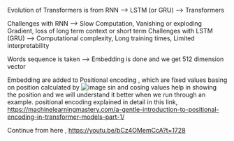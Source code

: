 Evolution of Transformers is from 
RNN --> LSTM (or GRU) --> Transformers 

Challenges with RNN --> Slow Computation, Vanishing or exploding Gradient, loss of long term context or short term 
Challenges with LSTM (GRU) --> Computational complexity, Long training times, Limited interpretability


Words sequence is taken --> Embedding is done and we get 512 dimension vector 

Embedding are added to Positional encoding , which are fixed values basing on position calculated by 
![image](https://github.com/rajeunoia/GenAIStudy/assets/26647401/ad29c22f-bee8-462b-9b5a-ec3682314245)
sin and cosing values help in showing the position and we will understand it better when we run through an example. 
positional encoding explained in detail in this link, https://machinelearningmastery.com/a-gentle-introduction-to-positional-encoding-in-transformer-models-part-1/

Continue from here , https://youtu.be/bCz4OMemCcA?t=1728
